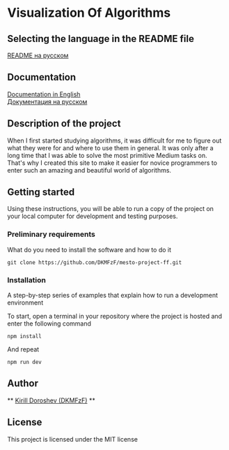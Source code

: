 # Visualization Of Algorithms

## Selecting the language in the README file
[README на русском](README_language/README.ru.md)

## Documentation
[Documentation in English](docs/DOCS.en.md)  
[Документация на русском](docs/README.ru.md)

## Description of the project
When I first started studying algorithms,
it was difficult for me to figure out what they were
for and where to use them in general. It was only
after a long time that I was able to solve the most
primitive Medium tasks on. That's why I created this site 
to make it easier for novice programmers to enter 
such an amazing and beautiful world of algorithms.

## Getting started

Using these instructions, you will be able to run a copy of the project on your local computer for development and testing purposes.

### Preliminary requirements

What do you need to install the software and how to do it

```
git clone https://github.com/DKMFzF/mesto-project-ff.git
```

### Installation

A step-by-step series of examples that explain how to run a development environment

To start, open a terminal in your repository where the project is hosted and enter the following command

```
npm install
```

And repeat

```
npm run dev
```

## Author

** [Kirill Doroshev (DKMFzF)](https://vk.com/dkmfzf ) **

## License

This project is licensed under the MIT license
